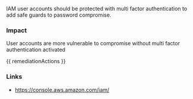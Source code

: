 

IAM user accounts should be protected with multi factor authentication to add safe guards to password compromise.
			

### Impact
User accounts are more vulnerable to compromise without multi factor authentication activated

<!-- DO NOT CHANGE -->
{{ remediationActions }}

### Links
- https://console.aws.amazon.com/iam/


